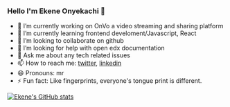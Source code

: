 ### Hello I'm Ekene Onyekachi 👋



- 🔭 I’m currently working on OnVo a video streaming and sharing platform
- 🌱 I’m currently learning frontend develoment/Javascript, React
- 👯 I’m looking to collaborate on github
- 🤔 I’m looking for help with open edx documentation
- 💬 Ask me about any tech related issues
- 📫 How to reach me: [twitter](https://twitter.com/KukiWorldwide), [linkedin](https://www.linkedin.com/in/ekeneonyekachi/)
- 😄 Pronouns: mr
- ⚡ Fun fact: Like fingerprints, everyone's tongue print is different.


[![Ekene's GitHub stats](https://github-readme-stats.vercel.app/api?username=EkeneOnyekachi)](https://github.com/anuraghazra/github-readme-stats)
